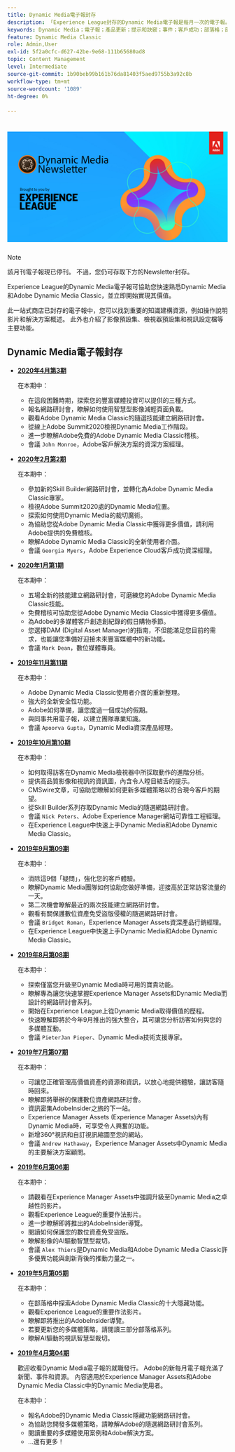```yaml
---
title: Dynamic Media電子報封存
description: 「Experience League封存的Dynamic Media電子報是每月一次的電子報。 其設計可協助您快速熟悉Dynamic Media和Adobe Dynamic Media Classic，並立即實現價值。 封存的電子報包含寶貴的知識建構資源，這些資源可在此一站式服務電子報中取得，現已停止提供。 封存的電子報包括操作說明影片和解決方案概述。 此外也介紹了影像預設集、檢視器預設集和視訊設定檔等主要功能。」
keywords: Dynamic Media；電子報；產品更新；提示和訣竅；事件；客戶成功；部落格；部落格；影像；影片；功能
feature: Dynamic Media Classic
role: Admin,User
exl-id: 5f2a0cfc-d627-42be-9e68-111b65680ad8
topic: Content Management
level: Intermediate
source-git-commit: 1b90beb99b161b76da81403f5aed9755b3a92c8b
workflow-type: tm+mt
source-wordcount: '1089'
ht-degree: 0%

---
```



# ![Dynamic Media電子報標誌](/help/using/assets/dynamic-media-newsletter-logo.png)

>[!NOTE]
>
>該月刊電子報現已停刊。 不過，您仍可存取下方的Newsletter封存。

Experience League的Dynamic Media電子報可協助您快速熟悉Dynamic Media和Adobe Dynamic Media Classic，並立即開始實現其價值。

此一站式商店已封存的電子報中，您可以找到重要的知識建構資源，例如操作說明影片和解決方案概述。 此外也介紹了影像預設集、檢視器預設集和視訊設定檔等主要功能。

<!-- microsite demo page https://experienceleague.adobe.com/tools/dynamic-media-demo/index.html -->

<!-- ## Get inspired. Stay informed.

[Sign up](https://www.adobe.com/subscription/dynamic-media-newsletter.html) to receive the Dynamic Media newsletter on a monthly basis in your inbox. -->

## Dynamic Media電子報封存

<!-- * **[May 2020, Issue 4](https://expleague.azureedge.net/assets/aem/Experience-Insider-vol.31.html)**

    In this issue:

    * What business continuity means in uncertain times.
    * Key takeaways from the first all-digital Adobe Summit.
    * Must-watch Experience Manager breakout sessions.
    * Summit customer spotlight: Under Armour.
    * Never miss an Experience Insider webinar.
    * Public sector spotlight: The urgent need for digital enrollment.
    * Look what's new in Experience Manager Innovation.
    * Build your Experience Manager skills *live* with the Adobe pros.
    * Connect with the Adobe Experience Manager Community.
    * Fast-track your Adobe expertise with Adobe Experience League. -->

* **[2020年4月第3期](https://experienceleague.adobe.com/tools/dynamic-media-demo/newsletter/Dynamic_Media_Newsletter_04_2020_April.html)**

  在本期中：

   * 在這段困難時期，探索您的豐富媒體投資可以提供的三種方式。
   * 報名網路研討會，瞭解如何使用智慧型影像減輕頁面負載。
   * 觀看Adobe Dynamic Media Classic的隨選技能建立網路研討會。
   * 從線上Adobe Summit2020檢視Dynamic Media工作階段。
   * 進一步瞭解Adobe免費的Adobe Dynamic Media Classic稽核。
   * 會議 `John Monroe`，Adobe客戶解決方案的資深方案經理。

* **[2020年2月第2期](https://experienceleague.adobe.com/tools/dynamic-media-demo/newsletter/Dynamic_Media_Newsletter_02_2020_Feb.html)**

  在本期中：

   * 參加新的Skill Builder網路研討會，並轉化為Adobe Dynamic Media Classic專家。
   * 檢視Adobe Summit2020處的Dynamic Media位置。
   * 探索如何使用Dynamic Media的裁切魔術。
   * 為協助您從Adobe Dynamic Media Classic中獲得更多價值，請利用Adobe提供的免費稽核。
   * 瞭解Adobe Dynamic Media Classic的全新使用者介面。
   * 會議 `Georgia Myers`，Adobe Experience Cloud客戶成功資深經理。

* **[2020年1月第1期](https://experienceleague.adobe.com/tools/dynamic-media-demo/newsletter/Dynamic_Media_Newsletter_01_2020_Jan.html)**

  在本期中：

   * 五場全新的技能建立網路研討會，可磨練您的Adobe Dynamic Media Classic技能。
   * 免費稽核可協助您從Adobe Dynamic Media Classic中獲得更多價值。
   * 為Adobe的多媒體客戶創造創紀錄的假日購物季節。
   * 您選擇DAM (Digital Asset Manager)的指南，不但能滿足您目前的需求，也能讓您準備好迎接未來豐富媒體中的新功能。
   * 會議 `Mark Dean`，數位媒體專員。

* **[2019年11月第11期](https://experienceleague.adobe.com/tools/dynamic-media-demo/newsletter/Dynamic_Media_Newsletter_11_2019_Nov.html)**

  在本期中：

   * Adobe Dynamic Media Classic使用者介面的重新整理。
   * 強大的全新安全性功能。
   * Adobe如何準備，讓您度過一個成功的假期。
   * 與同事共用電子報，以建立團隊專業知識。
   * 會議 `Apoorva Gupta`，Dynamic Media資深產品經理。

* **[2019年10月第10期](https://experienceleague.adobe.com/tools/dynamic-media-demo/newsletter/Dynamic_Media_Newsletter_10_2019_Oct.html)**

  在本期中：

   * 如何取得訪客在Dynamic Media檢視器中所採取動作的進階分析。
   * 提供高品質影像和視訊的資訊圖，內含令人瞠目結舌的提示。
   * CMSwire文章，可協助您瞭解如何更新多媒體策略以符合現今客戶的期望。
   * 從Skill Builder系列存取Dynamic Media的隨選網路研討會。
   * 會議 `Nick Peters`、Adobe Experience Manager網站可靠性工程經理。
   * 在Experience League中快速上手Dynamic Media和Adobe Dynamic Media Classic。

* **[2019年9月第09期](https://experienceleague.adobe.com/tools/dynamic-media-demo/newsletter/Dynamic_Media_Newsletter_09_2019_Sept.html)**

  在本期中：

   * 消除這9個「疑問」，強化您的客戶體驗。
   * 瞭解Dynamic Media團隊如何協助您做好準備，迎接高於正常訪客流量的一天。
   * 第二次機會瞭解最近的兩次技能建立網路研討會。
   * 觀看有關保護數位資產免受盜版侵權的隨選網路研討會。
   * 會議 `Bridget Roman`，Experience Manager Assets資深產品行銷經理。
   * 在Experience League中快速上手Dynamic Media和Adobe Dynamic Media Classic。

* **[2019年8月第08期](https://experienceleague.adobe.com/tools/dynamic-media-demo/newsletter/Dynamic_Media_Newsletter_08_2019_Aug.html)**

  在本期中：

   * 探索僅當您升級至Dynamic Media時可用的寶貴功能。
   * 瞭解專為讓您快速掌握Experience Manager Assets和Dynamic Media而設計的網路研討會系列。
   * 開始在Experience League上從Dynamic Media取得價值的歷程。
   * 快速瞭解即將於今年9月推出的強大整合，其可讓您分析訪客如何與您的多媒體互動。
   * 會議 `PieterJan Pieper`、Dynamic Media技術支援專家。

* **[2019年7月第07期](https://experienceleague.adobe.com/tools/dynamic-media-demo/newsletter/Dynamic_Media_Newsletter_07_2019_July.html)**

  在本期中：

   * 可讓您正確管理高價值資產的資源和資訊，以放心地提供體驗，讓訪客隨時回來。
   * 瞭解即將舉辦的保護數位資產網路研討會。
   * 資訊密集AdobeInsider之旅的下一站。
   * Experience Manager Assets (Experience Manager Assets)內有Dynamic Media時，可享受令人興奮的功能。
   * 新增360°視訊和自訂視訊縮圖至您的網站。
   * 會議 `Andrew Hathaway`，Experience Manager Assets中Dynamic Media的主要解決方案顧問。

* **[2019年6月第06期](https://experienceleague.adobe.com/tools/dynamic-media-demo/newsletter/Dynamic_Media_Newsletter_06_2019_June.html)**

  在本期中：

   * 請觀看在Experience Manager Assets中強調升級至Dynamic Media之卓越性的影片。
   * 觀看Experience League的重要作法影片。
   * 進一步瞭解即將推出的AdobeInsider導覽。
   * 閱讀如何保護您的數位資產免受盜版。
   * 瞭解影像的AI驅動智慧型裁切。
   * 會議 `Alex Thiers`是Dynamic Media和Adobe Dynamic Media Classic許多優異功能與創新背後的推動力量之一。

* **[2019年5月第05期](https://experienceleague.adobe.com/tools/dynamic-media-demo/newsletter/Dynamic_Media_Newsletter_05_2019_May.html)**

  在本期中：

   * 在部落格中探索Adobe Dynamic Media Classic的十大隱藏功能。
   * 觀看Experience League的重要作法影片。
   * 瞭解即將推出的AdobeInsider導覽。
   * 若要更新您的多媒體策略，請閱讀三部分部落格系列。
   * 瞭解AI驅動的視訊智慧型裁切。

* **[2019年4月第04期](https://experienceleague.adobe.com/tools/dynamic-media-demo/newsletter/Dynamic_Media_Newsletter_04_2019_April.html)**

  歡迎收看Dynamic Media電子報的就職發行。 Adobe的新每月電子報充滿了新聞、事件和資源。 內容適用於Experience Manager Assets和Adobe Dynamic Media Classic中的Dynamic Media使用者。

  在本期中：

   * 報名Adobe的Dynamic Media Classic隱藏功能網路研討會。
   * 為協助您開發多媒體策略，請瞭解Adobe的隨選網路研討會系列。
   * 閱讀重要的多媒體使用案例和Adobe解決方案。
   * ...還有更多！

